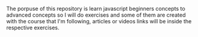The porpuse of this repository is learn javascript beginners concepts to advanced concepts so I will do exercises and some of them are created with the course that I'm following, articles or videos links will be inside the respective exercises. 
